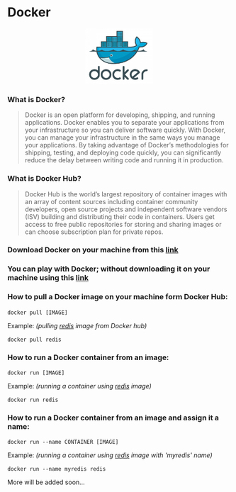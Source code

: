 # Docker

<p align="center">
<img src="../assets/docker-logo.png" width=30% height=10%>
</p>

### What is Docker?
> Docker is an open platform for developing, shipping, and running applications. Docker enables you to separate your applications from your infrastructure so you can deliver software quickly. With Docker, you can manage your infrastructure in the same ways you manage your applications. By taking advantage of Docker’s methodologies for shipping, testing, and deploying code quickly, you can significantly reduce the delay between writing code and running it in production.

### What is Docker Hub?
> Docker Hub is the world’s largest repository of container images with an array of content sources including container community developers, open source projects and independent software vendors (ISV) building and distributing their code in containers. Users get access to free public repositories for storing and sharing images or can choose subscription plan for private repos.

### Download Docker on your machine from this [link](https://docs.docker.com/get-docker/)

### You can play with Docker; without downloading it on your machine using this [link](https://labs.play-with-docker.com/)

### How to pull a Docker image on your machine form Docker Hub:
```
docker pull [IMAGE]
```

Example: _(pulling [redis](https://hub.docker.com/_/redis) image from Docker hub)_
```
docker pull redis
```

### How to run a Docker container from an image:
```
docker run [IMAGE]
```

Example: _(running a container using [redis](https://hub.docker.com/_/redis) image)_
```
docker run redis
```

### How to run a Docker container from an image and assign it a name:
```
docker run --name CONTAINER [IMAGE]
```

Example: _(running a container using [redis](https://hub.docker.com/_/redis) image with 'myredis' name)_
```
docker run --name myredis redis
```

More will be added soon...